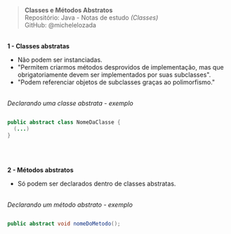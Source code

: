 > **Classes e Métodos Abstratos**     
> Repositório: Java - Notas de estudo *(Classes)*    
> GitHub: @michelelozada
&nbsp;
     
&nbsp;      
**1 - Classes abstratas**  
 - Não podem ser instanciadas.  
 - "Permitem criarmos métodos desprovidos de implementação, mas que obrigatoriamente devem ser implementados por suas subclasses".  
 - "Podem referenciar objetos de subclasses graças ao polimorfismo."  
&nbsp;    

*Declarando uma classe abstrata - exemplo*
```java

public abstract class NomeDaClasse {
  (...)
}
```
&nbsp;
     
&nbsp;    
**2 - Métodos abstratos**  
 - Só podem ser declarados dentro de classes abstratas.  
&nbsp;    

*Declarando um método abstrato - exemplo*
```java

public abstract void nomeDoMetodo();
```